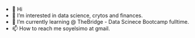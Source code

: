 - 👋 Hi
- 👀 I’m interested in data science, crytos and finances.
- 🌱 I’m currently learning @ TheBridge - Data Scinece Bootcamp fulltime.
- 📫 How to reach me soyelsimo at gmail.

<!---
soyelsimo/soyelsimo is a ✨ special ✨ repository because its `README.md` (this file) appears on your GitHub profile.
You can click the Preview link to take a look at your changes.
--->
